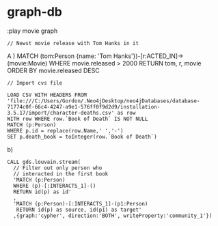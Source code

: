 # graph-db
:play movie graph

    // Newst movie release with Tom Hanks in it

A ) MATCH (tom:Person {name: 'Tom Hanks'})-[r:ACTED_IN]->(movie:Movie)
    WHERE movie.released > 2000
    RETURN tom, r, movie
    ORDER BY movie.released DESC
    
    
    // Import cvs file
```
LOAD CSV WITH HEADERS FROM 'file:///C:/Users/Gordon/.Neo4jDesktop/neo4jDatabases/database-71774c0f-66c4-4247-a9e1-576ff0f9d2d9/installation-3.5.17/import/character-deaths.csv' as row
WITH row WHERE row.`Book of Death` IS NOT NULL
MATCH (p:Person)
WHERE p.id = replace(row.Name,' ','-')
SET p.death_book = toInteger(row.`Book of Death`)
```


b)
```
CALL gds.louvain.stream(
  // Filter out only person who
  // interacted in the first book
  'MATCH (p:Person)
  WHERE (p)-[:INTERACTS_1]-()
  RETURN id(p) as id'
  ,
  'MATCH (p:Person)-[:INTERACTS_1]-(p1:Person)
   RETURN id(p) as source, id(p1) as target'
  ,{graph:'cypher', direction:'BOTH', writeProperty:'community_1'})   
  ```
